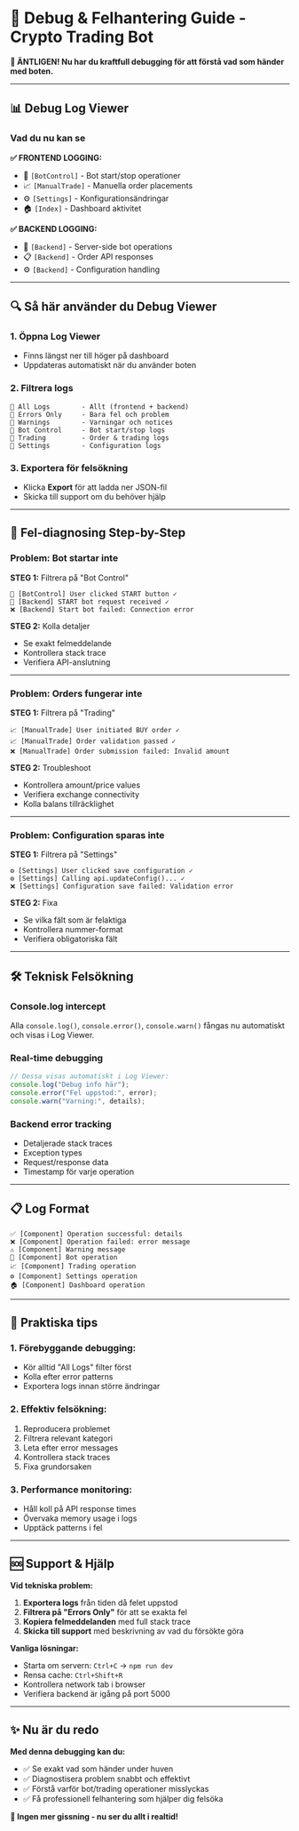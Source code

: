 # 🐛 Debug & Felhantering Guide - Crypto Trading Bot

**🎯 ÄNTLIGEN! Nu har du kraftfull debugging för att förstå vad som händer med boten.**

---

## 📊 Debug Log Viewer

### Vad du nu kan se

**✅ FRONTEND LOGGING:**

- 🤖 `[BotControl]` - Bot start/stop operationer
- 📈 `[ManualTrade]` - Manuella order placements  
- ⚙️ `[Settings]` - Konfigurationsändringar
- 🏠 `[Index]` - Dashboard aktivitet

**✅ BACKEND LOGGING:**

- 🤖 `[Backend]` - Server-side bot operations
- 📋 `[Backend]` - Order API responses
- ⚙️ `[Backend]` - Configuration handling

---

## 🔍 Så här använder du Debug Viewer

### 1. **Öppna Log Viewer**

- Finns längst ner till höger på dashboard
- Uppdateras automatiskt när du använder boten

### 2. **Filtrera logs**

```
🔘 All Logs        - Allt (frontend + backend)
🔘 Errors Only     - Bara fel och problem  
🔘 Warnings        - Varningar och notices
🔘 Bot Control     - Bot start/stop logs
🔘 Trading         - Order & trading logs
🔘 Settings        - Configuration logs
```

### 3. **Exportera för felsökning**

- Klicka **Export** för att ladda ner JSON-fil
- Skicka till support om du behöver hjälp

---

## 🚨 Fel-diagnosing Step-by-Step

### **Problem: Bot startar inte**

**STEG 1:** Filtrera på "Bot Control"

```
🤖 [BotControl] User clicked START button ✓
🤖 [Backend] START bot request received ✓
❌ [Backend] Start bot failed: Connection error
```

**STEG 2:** Kolla detaljer

- Se exakt felmeddelande
- Kontrollera stack trace
- Verifiera API-anslutning

---

### **Problem: Orders fungerar inte**

**STEG 1:** Filtrera på "Trading"

```
📈 [ManualTrade] User initiated BUY order ✓
📈 [ManualTrade] Order validation passed ✓
❌ [ManualTrade] Order submission failed: Invalid amount
```

**STEG 2:** Troubleshoot

- Kontrollera amount/price values
- Verifiera exchange connectivity  
- Kolla balans tillräcklighet

---

### **Problem: Configuration sparas inte**

**STEG 1:** Filtrera på "Settings"

```
⚙️ [Settings] User clicked save configuration ✓
⚙️ [Settings] Calling api.updateConfig()... ✓
❌ [Settings] Configuration save failed: Validation error
```

**STEG 2:** Fixa

- Se vilka fält som är felaktiga
- Kontrollera nummer-format
- Verifiera obligatoriska fält

---

## 🛠️ Teknisk Felsökning

### **Console.log intercept**

Alla `console.log()`, `console.error()`, `console.warn()` fångas nu automatiskt och visas i Log Viewer.

### **Real-time debugging**

```javascript
// Dessa visas automatiskt i Log Viewer:
console.log("Debug info här");
console.error("Fel uppstod:", error);
console.warn("Varning:", details);
```

### **Backend error tracking**

- Detaljerade stack traces
- Exception types
- Request/response data
- Timestamp för varje operation

---

## 📋 Log Format

```
✅ [Component] Operation successful: details
❌ [Component] Operation failed: error message  
⚠️ [Component] Warning message
🤖 [Component] Bot operation
📈 [Component] Trading operation
⚙️ [Component] Settings operation
🏠 [Component] Dashboard operation
```

---

## 🎯 Praktiska tips

### **1. Förebyggande debugging:**

- Kör alltid "All Logs" filter först
- Kolla efter error patterns
- Exportera logs innan större ändringar

### **2. Effektiv felsökning:**

1. Reproducera problemet
2. Filtrera relevant kategori  
3. Leta efter error messages
4. Kontrollera stack traces
5. Fixa grundorsaken

### **3. Performance monitoring:**

- Håll koll på API response times
- Övervaka memory usage i logs
- Upptäck patterns i fel

---

## 🆘 Support & Hjälp

**Vid tekniska problem:**

1. **Exportera logs** från tiden då felet uppstod
2. **Filtrera på "Errors Only"** för att se exakta fel
3. **Kopiera felmeddelanden** med full stack trace
4. **Skicka till support** med beskrivning av vad du försökte göra

**Vanliga lösningar:**

- Starta om servern: `Ctrl+C` → `npm run dev`
- Rensa cache: `Ctrl+Shift+R`
- Kontrollera network tab i browser
- Verifiera backend är igång på port 5000

---

## ✨ Nu är du redo

**Med denna debugging kan du:**

- ✅ Se exakt vad som händer under huven
- ✅ Diagnostisera problem snabbt och effektivt  
- ✅ Förstå varför bot/trading operationer misslyckas
- ✅ Få professionell felhantering som hjälper dig felsöka

**🎉 Ingen mer gissning - nu ser du allt i realtid!**
